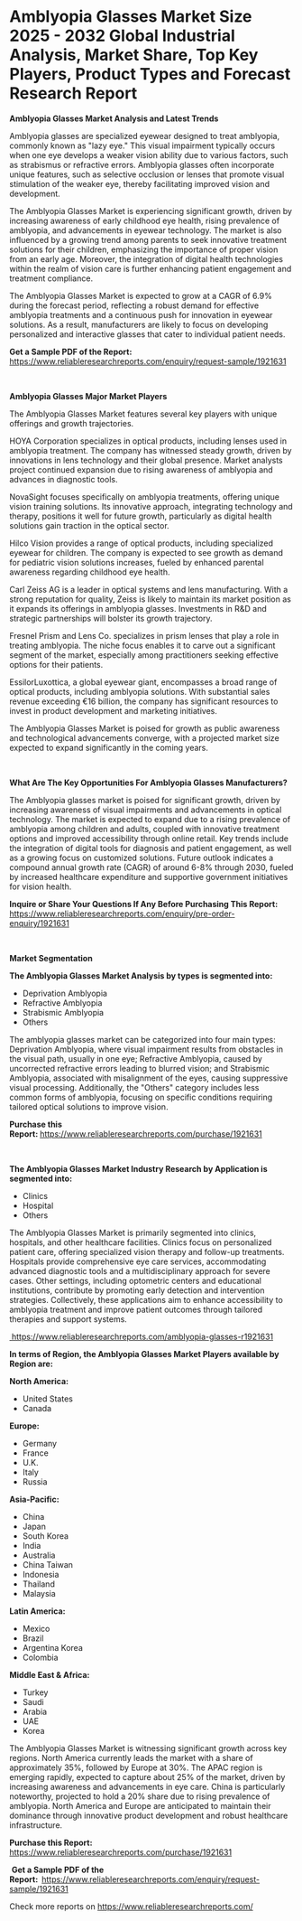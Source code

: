 <p><h1>Amblyopia Glasses Market Size 2025 - 2032 Global Industrial Analysis, Market Share, Top Key Players, Product Types and Forecast Research Report</h1></p><p><strong>Amblyopia Glasses Market Analysis and Latest Trends</strong></p>
<p><p>Amblyopia glasses are specialized eyewear designed to treat amblyopia, commonly known as "lazy eye." This visual impairment typically occurs when one eye develops a weaker vision ability due to various factors, such as strabismus or refractive errors. Amblyopia glasses often incorporate unique features, such as selective occlusion or lenses that promote visual stimulation of the weaker eye, thereby facilitating improved vision and development.</p><p>The Amblyopia Glasses Market is experiencing significant growth, driven by increasing awareness of early childhood eye health, rising prevalence of amblyopia, and advancements in eyewear technology. The market is also influenced by a growing trend among parents to seek innovative treatment solutions for their children, emphasizing the importance of proper vision from an early age. Moreover, the integration of digital health technologies within the realm of vision care is further enhancing patient engagement and treatment compliance.</p><p>The Amblyopia Glasses Market is expected to grow at a CAGR of 6.9% during the forecast period, reflecting a robust demand for effective amblyopia treatments and a continuous push for innovation in eyewear solutions. As a result, manufacturers are likely to focus on developing personalized and interactive glasses that cater to individual patient needs.</p></p>
<p><strong>Get a Sample PDF of the Report:&nbsp;</strong> <a href="https://www.reliableresearchreports.com/enquiry/request-sample/1921631?utm_campaign=2098&utm_medium=2&utm_source=Github&utm_content=ia&utm_term=08022025&utm_id=amblyopia-glasses">https://www.reliableresearchreports.com/enquiry/request-sample/1921631</a></p>
<p>&nbsp;</p>
<p><strong>Amblyopia Glasses Major Market Players</strong></p>
<p><p>The Amblyopia Glasses Market features several key players with unique offerings and growth trajectories. </p><p>HOYA Corporation specializes in optical products, including lenses used in amblyopia treatment. The company has witnessed steady growth, driven by innovations in lens technology and their global presence. Market analysts project continued expansion due to rising awareness of amblyopia and advances in diagnostic tools.</p><p>NovaSight focuses specifically on amblyopia treatments, offering unique vision training solutions. Its innovative approach, integrating technology and therapy, positions it well for future growth, particularly as digital health solutions gain traction in the optical sector.</p><p>Hilco Vision provides a range of optical products, including specialized eyewear for children. The company is expected to see growth as demand for pediatric vision solutions increases, fueled by enhanced parental awareness regarding childhood eye health.</p><p>Carl Zeiss AG is a leader in optical systems and lens manufacturing. With a strong reputation for quality, Zeiss is likely to maintain its market position as it expands its offerings in amblyopia glasses. Investments in R&D and strategic partnerships will bolster its growth trajectory.</p><p>Fresnel Prism and Lens Co. specializes in prism lenses that play a role in treating amblyopia. The niche focus enables it to carve out a significant segment of the market, especially among practitioners seeking effective options for their patients.</p><p>EssilorLuxottica, a global eyewear giant, encompasses a broad range of optical products, including amblyopia solutions. With substantial sales revenue exceeding €16 billion, the company has significant resources to invest in product development and marketing initiatives.</p><p>The Amblyopia Glasses Market is poised for growth as public awareness and technological advancements converge, with a projected market size expected to expand significantly in the coming years.</p></p>
<p>&nbsp;</p>
<p><strong>What Are The Key Opportunities For Amblyopia Glasses Manufacturers?</strong></p>
<p><p>The Amblyopia glasses market is poised for significant growth, driven by increasing awareness of visual impairments and advancements in optical technology. The market is expected to expand due to a rising prevalence of amblyopia among children and adults, coupled with innovative treatment options and improved accessibility through online retail. Key trends include the integration of digital tools for diagnosis and patient engagement, as well as a growing focus on customized solutions. Future outlook indicates a compound annual growth rate (CAGR) of around 6-8% through 2030, fueled by increased healthcare expenditure and supportive government initiatives for vision health.</p></p>
<p><strong>Inquire or Share Your Questions If Any Before Purchasing This Report:</strong> <a href="https://www.reliableresearchreports.com/enquiry/pre-order-enquiry/1921631?utm_campaign=2098&utm_medium=2&utm_source=Github&utm_content=ia&utm_term=08022025&utm_id=amblyopia-glasses">https://www.reliableresearchreports.com/enquiry/pre-order-enquiry/1921631</a></p>
<p>&nbsp;</p>
<p><strong>Market Segmentation</strong></p>
<p><strong>The Amblyopia Glasses Market Analysis by types is segmented into:</strong></p>
<p><ul><li>Deprivation Amblyopia</li><li>Refractive Amblyopia</li><li>Strabismic Amblyopia</li><li>Others</li></ul></p>
<p><p>The amblyopia glasses market can be categorized into four main types: Deprivation Amblyopia, where visual impairment results from obstacles in the visual path, usually in one eye; Refractive Amblyopia, caused by uncorrected refractive errors leading to blurred vision; and Strabismic Amblyopia, associated with misalignment of the eyes, causing suppressive visual processing. Additionally, the "Others" category includes less common forms of amblyopia, focusing on specific conditions requiring tailored optical solutions to improve vision.</p></p>
<p><strong>Purchase this Report:&nbsp;</strong><a href="https://www.reliableresearchreports.com/purchase/1921631?utm_campaign=2098&utm_medium=2&utm_source=Github&utm_content=ia&utm_term=08022025&utm_id=amblyopia-glasses">https://www.reliableresearchreports.com/purchase/1921631</a></p>
<p>&nbsp;</p>
<p><strong>The Amblyopia Glasses Market Industry Research by Application is segmented into:</strong></p>
<p><ul><li>Clinics</li><li>Hospital</li><li>Others</li></ul></p>
<p><p>The Amblyopia Glasses Market is primarily segmented into clinics, hospitals, and other healthcare facilities. Clinics focus on personalized patient care, offering specialized vision therapy and follow-up treatments. Hospitals provide comprehensive eye care services, accommodating advanced diagnostic tools and a multidisciplinary approach for severe cases. Other settings, including optometric centers and educational institutions, contribute by promoting early detection and intervention strategies. Collectively, these applications aim to enhance accessibility to amblyopia treatment and improve patient outcomes through tailored therapies and support systems.</p></p>
<p><a href="https://www.reliableresearchreports.com/amblyopia-glasses-r1921631?utm_campaign=2098&utm_medium=2&utm_source=Github&utm_content=ia&utm_term=08022025&utm_id=amblyopia-glasses">&nbsp;https://www.reliableresearchreports.com/amblyopia-glasses-r1921631</a></p>
<p><strong>In terms of Region, the Amblyopia Glasses Market Players available by Region are:</strong></p>
<p>
    <p> <strong> North America: </strong>
        <ul>
            <li>United States</li>
            <li>Canada</li>
        </ul>
        </p> 
    <p> <strong> Europe: </strong>
        <ul>
            <li>Germany</li>
            <li>France</li>
            <li>U.K.</li>
            <li>Italy</li>
            <li>Russia</li>
        </ul>
        </p> 
    <p> <strong> Asia-Pacific: </strong>
        <ul>
            <li>China</li>
            <li>Japan</li>
            <li>South Korea</li>
            <li>India</li>
            <li>Australia</li>
            <li>China Taiwan</li>
            <li>Indonesia</li>
            <li>Thailand</li>
            <li>Malaysia</li>
        </ul>
        </p> 
    <p> <strong> Latin America: </strong>
        <ul>
            <li>Mexico</li>
            <li>Brazil</li>
            <li>Argentina Korea</li>
            <li>Colombia</li>
        </ul>
        </p> 
    <p> <strong> Middle East & Africa: </strong>
        <ul>
            <li>Turkey</li>
            <li>Saudi</li>
            <li>Arabia</li>
            <li>UAE</li>
            <li>Korea</li>
        </ul>
    </p>
    </p>
<p><p>The Amblyopia Glasses Market is witnessing significant growth across key regions. North America currently leads the market with a share of approximately 35%, followed by Europe at 30%. The APAC region is emerging rapidly, expected to capture about 25% of the market, driven by increasing awareness and advancements in eye care. China is particularly noteworthy, projected to hold a 20% share due to rising prevalence of amblyopia. North America and Europe are anticipated to maintain their dominance through innovative product development and robust healthcare infrastructure.</p></p>
<p><strong>Purchase this Report: </strong><a href="https://www.reliableresearchreports.com/purchase/1921631?utm_campaign=2098&utm_medium=2&utm_source=Github&utm_content=ia&utm_term=08022025&utm_id=amblyopia-glasses">https://www.reliableresearchreports.com/purchase/1921631</a></p>
<p>&nbsp;<strong>Get a Sample PDF of the Report:&nbsp;&nbsp;</strong><a href="https://www.reliableresearchreports.com/enquiry/request-sample/1921631?utm_campaign=2098&utm_medium=2&utm_source=Github&utm_content=ia&utm_term=08022025&utm_id=amblyopia-glasses">https://www.reliableresearchreports.com/enquiry/request-sample/1921631</a></p>
<p><strong></strong></p>
<p>Check more reports on <a href="https://www.reliableresearchreports.com/?utm_campaign=2098&utm_medium=2&utm_source=Github&utm_content=ia&utm_term=08022025&utm_id=amblyopia-glasses">https://www.reliableresearchreports.com/</a></p>